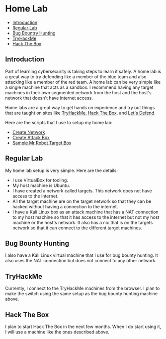 # Home Lab

- [Introduction](#introduction)
- [Regular Lab](#regular-lab)
- [Bug Bountry Hunting](#bug-bounty-hunting)
- [TryHackMe](#tryhackme)
- [Hack The Box](#hack-the-box)

## Introduction

Part of learning cybersecurity is taking steps to learn it safely. A home lab is a great way to try defending like a member of the blue team and also attacking like a member of the red team. A home lab can be very simple like a single machine that acts as a sandbox. I recommend having any target machines in their own segmented network from the host and the host's network that doesn't have internet access.

Home labs are a great way to get hands on experience and try out things that are taught on sites like [TryHackMe](https://tryhackme.com), [Hack The Box](https://hackthebox.com), and [Let's Defend](https://letsdefend.io).

Here are the scripts that I use to setup my home lab:

- [Create Network](home_lab/create_network.sh)
- [Create Attack Box](home_lab/create_attacker.sh)
- [Sample Mr Robot Target Box](home_lab/create_mr_robot_target.sh)

## Regular Lab

My home lab setup is very simple. Here are the details:

- I use VirtualBox for tooling.
- My host machine is Ubuntu.
- I have created a network called targets. This network does not have access to the internet.
- All the target machine are on the target network so that they can be hacked without having a connection to the internet.
- I have a Kali Linux box as an attack machine that has a NAT connection to my host machine so that it has access to the internet but not my host machine or the host's network. It also has a nic that is on the targets network so that it can connect to the different target machines.

## Bug Bounty Hunting

I also have a Kali Linux virtual machine that I use for bug bounty hunting. It also uses the NAT connection but does not connect to any other network.

## TryHackMe

Currently, I connect to the TryHackMe machines from the browser. I plan to make the switch using the same setup as the bug bounty hunting machine above.

## Hack The Box

I plan to start Hack The Box in the next few months. When I do start using it, I will use a machine like the ones described above.

